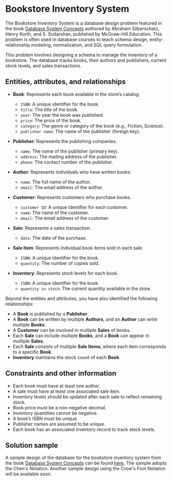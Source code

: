 # Bookstore Inventory System  

The Bookstore Inventory System is a database design problem featured in the book [Database System Concepts](https://db-book.com/) authored by Abraham Silberschatz, Henry Korth, and S. Sudarshan, published by McGraw-Hill Education. This problem is often used in database courses to teach schema design, entity-relationship modeling, normalization, and SQL query formulation.

This problem involves designing a schema to manage the inventory of a bookstore. The database tracks books, their authors and publishers, current stock levels, and sales transactions.

## Entities, attributes, and relationships

- **Book**: Represents each book available in the store’s catalog.
    - `ISBN`: A unique identifier for the book.
    - `title`: The title of the book.
    - `year`: The year the book was published.
    - `price`: The price of the book.
    - `category`: The genre or category of the book (e.g., Fiction, Science).
    - `publisher name`: The name of the publisher (foreign key).

- **Publisher**: Represents the publishing companies.
    - `name`: The name of the publisher (primary key).
    - `address`: The mailing address of the publisher.
    - `phone`: The contact number of the publisher.

- **Author**: Represents individuals who have written books.
    - `name`: The full name of the author.
    - `email`: The email address of the author.

- **Customer**: Represents customers who purchase books.
    - `customer ID`: A unique identifier for each customer.
    - `name`: The name of the customer.
    - `email`: The email address of the customer.

- **Sale**: Represents a sales transaction.
    - `date`: The date of the purchase.

- **Sale Item**: Represents individual book items sold in each sale.
    - `ISBN`: A unique identifier for the book.
    - `quantity`: The number of copies sold.

- **Inventory**: Represents stock levels for each book.
    - `ISBN`: A unique identifier for the book.
    - `quantity in stock`: The current quantity available in the store.

Beyond the entities and attributes, you have also identified the following relationships:

- A **Book** is published by a **Publisher**.
- A **Book** can be written by multiple **Authors**, and an **Author** can write multiple **Books**.
- A **Customer** can be involved in multiple **Sales** of books.
- Each **Sale** can include multiple **Books**, and a **Book** can appear in multiple **Sales**.
- Each **Sale** consists of multiple **Sale Items**, where each item corresponds to a specific **Book**.
- **Inventory** maintains the stock count of each **Book**.

## Constraints and other information

- Each book must have at least one author.
- A sale must have at least one associated sale item.
- Inventory levels should be updated after each sale to reflect remaining stock.
- Book price must be a non-negative decimal.
- Inventory quantities cannot be negative.
- A book’s ISBN must be unique.
- Publisher names are assumed to be unique.
- Each book has an associated inventory record to track stock levels.


## Solution sample

A sample design of the database for the bookstore inventory system from the book [Database System Concepts](https://db-book.com/) can be found [here](samples/bookstore-system-sample.png). The sample adopts the Chen's Notation. Another sample design using the Crow's Foot Notation will be available soon.
